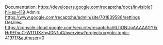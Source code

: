 Documentation: https://developers.google.com/recaptcha/docs/invisible?hl=es-419
Admin: https://www.google.com/recaptcha/admin/site/701839586/settings
Detalles: https://console.cloud.google.com/security/recaptcha/6LfiONUpAAAAAGYErHr9EfnuC-WfTUXzhyJDN1uG/overview?project=crypto-topic-419717&authuser=0
